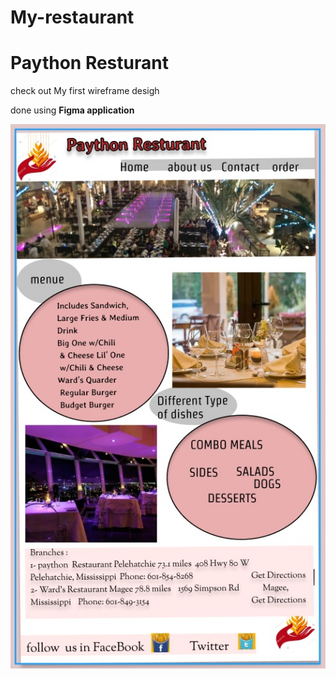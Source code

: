 # My-restaurant

# Paython Resturant 
check out My first wireframe desigh 

done using **Figma application** 

![image](imgs/r.jpg)